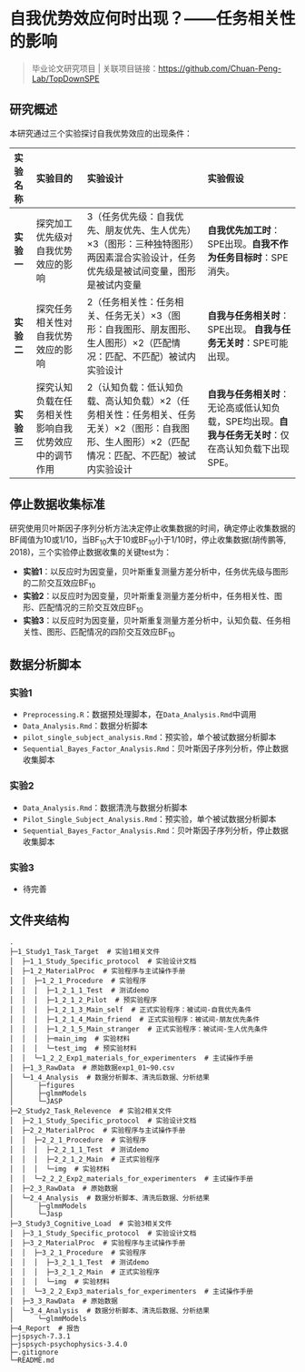 # 自我优势效应何时出现？——任务相关性的影响

> 毕业论文研究项目 | 关联项目链接：https://github.com/Chuan-Peng-Lab/TopDownSPE

## 研究概述

本研究通过三个实验探讨自我优势效应的出现条件：

| 实验名称 | 实验目的 | 实验设计 | 实验假设 |
| :--- | :--- | :--- | :--- |
| **实验一** | 探究加工优先级对自我优势效应的影响 | 3（任务优先级：自我优先、朋友优先、生人优先）×3（图形：三种独特图形）两因素混合实验设计，任务优先级是被试间变量，图形是被试内变量| **自我优先加工时**：SPE出现。**自我不作为任务目标时**：SPE消失。 |
| **实验二** | 探究任务相关性对自我优势效应的影响 |2（任务相关性：任务相关、任务无关）×3（图形：自我图形、朋友图形、生人图形）×2（匹配情况：匹配、不匹配）被试内实验设计| **自我与任务相关时**：SPE出现。 **自我与任务无关时**：SPE可能出现。 |
| **实验三** | 探究认知负载在任务相关性影响自我优势效应中的调节作用 |2（认知负载：低认知负载、高认知负载）×2（任务相关性：任务相关、任务无关）×2（图形：自我图形、生人图形）×2（匹配情况：匹配、不匹配）被试内实验设计 | **自我与任务相关时**：无论高或低认知负载，SPE均出现。**自我与任务无关时**：仅在高认知负载下出现SPE。 |

## 停止数据收集标准

研究使用贝叶斯因子序列分析方法决定停止收集数据的时间，确定停止收集数据的BF阈值为10或1/10，当BF<sub>10</sub>大于10或BF<sub>10</sub>小于1/10时，停止收集数据(胡传鹏等, 2018)，三个实验停止数据收集的关键test为：

- **实验1**：以反应时为因变量，贝叶斯重复测量方差分析中，任务优先级与图形的二阶交互效应BF<sub>10</sub>
- **实验2**：以反应时为因变量，贝叶斯重复测量方差分析中，任务相关性、图形、匹配情况的三阶交互效应BF<sub>10</sub>
- **实验3**：以反应时为因变量，贝叶斯重复测量方差分析中，认知负载、任务相关性、图形、匹配情况的四阶交互效应BF<sub>10</sub>

## 数据分析脚本

### 实验1
- `Preprocessing.R`：数据预处理脚本，在`Data_Analysis.Rmd`中调用
- `Data_Analysis.Rmd`：数据分析脚本
- `pilot_single_subject_analysis.Rmd`：预实验，单个被试数据分析脚本
- `Sequential_Bayes_Factor_Analysis.Rmd`：贝叶斯因子序列分析，停止数据收集脚本

### 实验2
- `Data_Analysis.Rmd`：数据清洗与数据分析脚本
- `Pilot_Single_Subject_Analysis.Rmd`：预实验，单个被试数据分析脚本
- `Sequential_Bayes_Factor_Analysis.Rmd`：贝叶斯因子序列分析，停止数据收集脚本

### 实验3
- 待完善


## 文件夹结构
```
.
├─1_Study1_Task_Target  # 实验1相关文件     
│  ├─1_1_Study_Specific_protocol  # 实验设计文档
│  ├─1_2_MaterialProc  # 实验程序与主试操作手册
│  │  ├─1_2_1_Procedure  # 实验程序
│  │  │  ├─1_2_1_1_Test  # 测试demo
│  │  │  ├─1_2_1_2_Pilot  # 预实验程序
│  │  │  ├─1_2_1_3_Main_self  # 正式实验程序：被试间-自我优先条件
│  │  │  ├─1_2_1_4_Main_friend  # 正式实验程序：被试间-朋友优先条件
│  │  │  ├─1_2_1_5_Main_stranger  # 正式实验程序：被试间-生人优先条件
│  │  │  ├─main_img  # 实验材料
│  │  │  └─test_img  # 预实验材料
│  │  └─1_2_2_Exp1_materials_for_experimenters  # 主试操作手册
│  ├─1_3_RawData  # 原始数据exp1_01~90.csv
│  └─1_4_Analysis  # 数据分析脚本、清洗后数据、分析结果
│      ├─figures
│      ├─glmmModels
│      └─JASP
├─2_Study2_Task_Relevence  # 实验2相关文件
│  ├─2_1_Study_Specific_protocol  # 实验设计文档
│  ├─2_2_MaterialProc  # 实验程序与主试操作手册
│  │  ├─2_2_1_Procedure  # 实验程序
│  │  │  ├─2_2_1_1_Test  # 测试demo
│  │  │  ├─2_2_1_2_Main  # 正式实验程序
│  │  │  └─img  # 实验材料
│  │  └─2_2_2_Exp2_materials_for_experimenters  # 主试操作手册
│  ├─2_3_RawData  # 原始数据
│  └─2_4_Analysis  # 数据分析脚本、清洗后数据、分析结果
│      ├─glmmModels
│      └─Jasp
├─3_Study3_Cognitive_Load  # 实验3相关文件
│  ├─3_1_Study_Specific_protocol  # 实验设计文档
│  ├─3_2_MaterialProc  # 实验程序与主试操作手册
│  │  ├─3_2_1_Procedure  # 实验程序
│  │  │  ├─3_2_1_1_Test  # 测试demo
│  │  │  ├─3_2_1_2_Main  # 正式实验程序
│  │  │  └─img  # 实验材料
│  │  └─3_2_2_Exp3_materials_for_experimenters  # 主试操作手册
│  ├─3_3_RawData  # 原始数据
│  └─3_4_Analysis  # 数据分析脚本、清洗后数据、分析结果
│      └─glmmModels
├─4_Report  # 报告
├─jspsych-7.3.1  
├─jspsych-psychophysics-3.4.0
├─.gitignore
└─README.md
```

